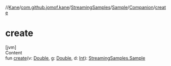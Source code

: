 //[Kane](../../../../index.md)/[com.github.jomof.kane](../../../index.md)/[StreamingSamples](../../index.md)/[Sample](../index.md)/[Companion](index.md)/[create](create.md)



# create  
[jvm]  
Content  
fun [create](create.md)(v: [Double](https://kotlinlang.org/api/latest/jvm/stdlib/kotlin/-double/index.html), g: [Double](https://kotlinlang.org/api/latest/jvm/stdlib/kotlin/-double/index.html), d: [Int](https://kotlinlang.org/api/latest/jvm/stdlib/kotlin/-int/index.html)): [StreamingSamples.Sample](../index.md)  



